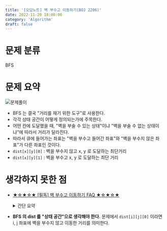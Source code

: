 ```yaml
---
title: '[오답노트] 벽 부수고 이동하기(BOJ 2206)'
date: 2022-11-20 18:00:00
category: 'Algorithm'
draft: false
---
```


# 문제 분류

BFS

# 문제 요약

![문제풀이](https://user-images.githubusercontent.com/74234333/202858271-4bb810e8-7b69-47c1-991f-041355ba5c8f.jpeg)

- BFS 는 결국 "거리를 재기 위한 도구"로 사용한다.
- 각각 상태 공간이 어떻게 정의되는가에 주목한다.
- 어떤 칸에 도달했을 때, "벽을 부술 수 있는 상태"이냐 "벽을 부술 수 없는 상태이냐"에 따라서 거리가 달라진다.
- 따라서 큐에 들어가는 좌표는 "벽을 부수고 들어간 좌표"와 "벽을 부수지 않은 좌표"가 다른 좌표인 것이다.
- `dist[x][y][0]` : 벽을 부수지 않고 x, y 로 도달하는 최단거리
- `dist[x][y][1]` : 벽을 부수고 x, y 로 도달하는 최단 거리

# 생각하지 못한 점

- [★☆★☆★ [필독] 벽 부수고 이동하기 FAQ ★☆★☆★](https://www.acmicpc.net/board/view/27386)

    <details>
    <summary>간단 요약</summary>
    <div markdown="1">

    <ul>
    <li>가중치가 없는 최단 경로는 무조건 BFS 로 구한다.</li>
    <li>칸 마다 방문 체크 하나씩만 하는 방식으로 구하는게 아니다. <b>어떤 칸에 도달했을 때 나는 "아직 벽을 부술 수 있는 상태"일 수도 있고, "더 이상 벽을 부술 수 없는 상태"일 수도 있다.</b></li>
    <li>이 문제에서 요구하는 BFS의 테크닉은 <b>단순히 좌표만을 큐에 넣어 탐색하는 방식을 넘어, "현재 상태" 자체를 큐에 넣어서 문제를 풀어야 한다.</b></li>
    </ul>

    </div>
    </details>

- **BFS 의 dist 를 "상태 공간"으로 생각해야 한다.** 문제에서 `dist[i][j][0]` 이라면 i, j 좌표에 벽을 부수지 않고 이동한 거리를 의미한다.

